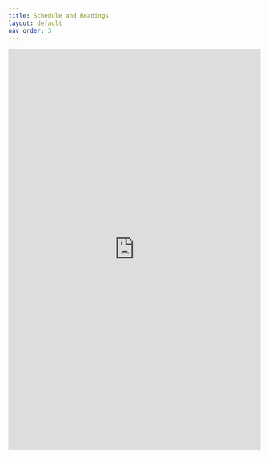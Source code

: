 ```yaml
---
title: Schedule and Readings
layout: default
nav_order: 3
---
```


<iframe src="https://docs.google.com/spreadsheets/d/e/2PACX-1vRw2AKQ4a2T6DJ1DyBrjH6GCGcaVaC3uUFywQRLwzZIuxqzsSdwqemIXsTdylrdO-0PQ0JzZ-dc7TPm/pubhtml?widget=true&amp;headers=false"
  width="100%" 
    height="800px" 
    frameborder="0" 
    allowfullscreen>
  ></iframe>
